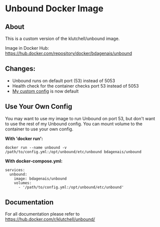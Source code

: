 # Unbound Docker Image

## About

This is a custom version of the klutchell/unbound image.

Image in Docker Hub: https://hub.docker.com/repository/docker/bdagenais/unbound

## Changes:

- Unbound runs on default port (53) instead of 5053
- Health check for the container checks port 53 instead of 5053
- [My custom config](https://github.com/sudokou/pihole-unbound/blob/master/unbound/unbound.conf) is now default

## Use Your Own Config

You may want to use my image to run Unbound on port 53, but don't want to use the rest of my Unbound config. You can mount volume to the container to use your own config.

**With 'docker run':**
```
docker run --name unbound -v /path/to/config.yml:/opt/unbound/etc/unbound bdagenais/unbound
```

**With docker-compose.yml:**
```
services:
  unbound:
    image: bdagenais/unbound
    volumes:
      - '/path/to/config.yml:/opt/unbound/etc/unbound'
```

## Documentation

For all documentation please refer to https://hub.docker.com/r/klutchell/unbound/
